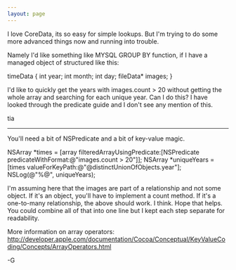 ```yaml
---
layout: page
---
```


I love CoreData, its so easy for simple lookups. But I'm trying to do some more advanced things now and running into trouble.

Namely I'd like something like MYSQL GROUP BY function, if I have a managed object of structured like this:

timeData
{
int year;
int month;
int day;
fileData* images;
}


I'd like to quickly get the years with images.count > 20 without getting the whole array and searching for each unique year. Can I do this? I have looked through the predicate guide and I don't see any mention of this.

tia

----

You'll need a bit of NSPredicate and a bit of key-value magic.

    
NSArray *times = [array filteredArrayUsingPredicate:[NSPredicate predicateWithFormat:@"images.count > 20"]];
NSArray *uniqueYears = [times valueForKeyPath:@"@distinctUnionOfObjects.year"];
NSLog(@"%@", uniqueYears);


I'm assuming here that the images are part of a relationship and not some object.  If it's an object, you'll have to implement a count method.  If it's a one-to-many relationship, the above should work.  I think.  Hope that helps.  You could combine all of that into one line but I kept each step separate for readability.

More information on array operators: http://developer.apple.com/documentation/Cocoa/Conceptual/KeyValueCoding/Concepts/ArrayOperators.html

-G
